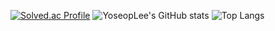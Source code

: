 [![Solved.ac Profile](http://mazassumnida.wtf/api/generate_badge?boj=devanys)](https://solved.ac/devanys)
![YoseopLee's GitHub stats](https://github-readme-stats.vercel.app/api?username=YoseopLee&show_icons=true&theme=dracula)
![Top Langs](https://github-readme-stats.vercel.app/api/top-langs/?username=YoseopLee&layout=demo&theme=onedark)
